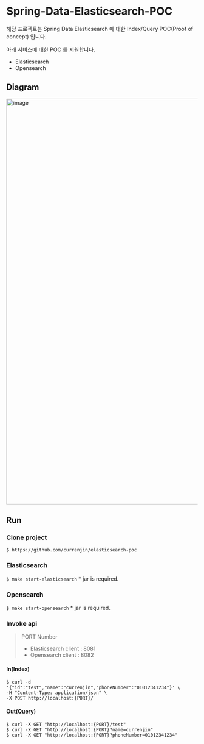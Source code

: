 # Spring-Data-Elasticsearch-POC
해당 프로젝트는 Spring Data Elasticsearch 에 대한 Index/Query POC(Proof of concept) 입니다.<br>

아래 서비스에 대한 POC 를 지원합니다.
- Elasticsearch
- Opensearch

## Diagram

<img width="1065" alt="image" src="https://user-images.githubusercontent.com/60500649/169252567-06400514-c093-4ac3-87b9-5c52dcc5ad4d.png">

## Run
### Clone project
`$ https://github.com/currenjin/elasticsearch-poc`

### Elasticsearch
`$ make start-elasticsearch` * jar is required.

### Opensearch
`$ make start-opensearch` * jar is required.

### Invoke api
> PORT Number
> - Elasticsearch client : 8081
> - Opensearch client : 8082
#### In(Index)
```shell
$ curl -d '{"id":"test","name":"currenjin","phoneNumber":"01012341234"}' \
-H "Content-Type: application/json" \
-X POST http://localhost:{PORT}/
```

#### Out(Query)
```shell
$ curl -X GET "http://localhost:{PORT}/test"
$ curl -X GET "http://localhost:{PORT}?name=currenjin"
$ curl -X GET "http://localhost:{PORT}?phoneNumber=01012341234"
```
